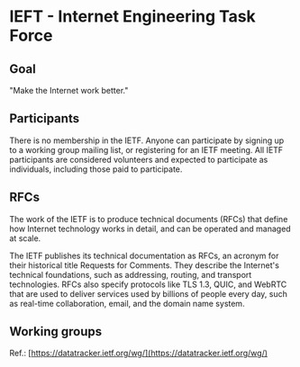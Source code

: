 # IEFT - Internet Engineering Task Force

## Goal
"Make the Internet work better."

## Participants
There is no membership in the IETF. Anyone can participate by signing up to a working group mailing list, or registering for an IETF meeting. All IETF participants are considered volunteers and expected to participate as individuals, including those paid to participate.

## RFCs
The work of the IETF is to produce technical documents (RFCs) that define how Internet technology works in detail, and can be operated and managed at scale.

The IETF publishes its technical documentation as RFCs, an acronym for their historical title Requests for Comments. They describe the Internet's technical foundations, such as addressing, routing, and transport technologies. RFCs also specify protocols like TLS 1.3, QUIC, and WebRTC that are used to deliver services used by billions of people every day, such as real-time collaboration, email, and the domain name system.

## Working groups
Ref.: [https://datatracker.ietf.org/wg/](https://datatracker.ietf.org/wg/)
